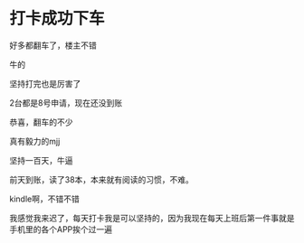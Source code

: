 # 打卡成功下车


好多都翻车了，楼主不错

牛的

坚持打完也是厉害了

2台都是8号申请，现在还没到账<img id="aimg_ITtpR" onclick="zoom(this, this.src, 0, 0, 0)" class="zoom" src="https://cdn.jsdelivr.net/gh/hishis/forum-master/public/images/patch.gif" onmouseover="img_onmouseoverfunc(this)" onload="thumbImg(this)" border="0" alt="" />

恭喜，翻车的不少

真有毅力的mjj

坚持一百天，牛逼

前天到账，读了38本，本来就有阅读的习惯，不难。

kindle啊，不错不错

我感觉我来迟了，每天打卡我是可以坚持的，因为我现在每天上班后第一件事就是手机里的各个APP挨个过一遍
